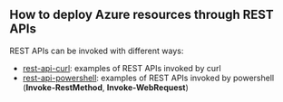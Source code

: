 <properties
pageTitle= 'How to deploy Azure resources through REST APIs'
description= "How to deploy Azure resources through REST APIs"
documentationcenter: na
services=""
documentationCenter="github"
authors="fabferri"
manager=""
editor=""/>

<tags
   ms.service="configuration-Example-Azure"
   ms.devlang="na"
   ms.topic="article"
   ms.tgt_pltfrm="na"
   ms.workload="na"
   ms.date="07/03/2022"
   ms.author="fabferri" />

## How to deploy Azure resources through REST APIs
REST APIs can be invoked with different ways:
* [rest-api-curl](./rest-api-curl): examples of REST APIs invoked by curl
* [rest-api-powershell](./rest-api-powershell): examples of REST APIs invoked by powershell (**Invoke-RestMethod**, **Invoke-WebRequest**)


<!--Image References-->

<!--Link References-->

